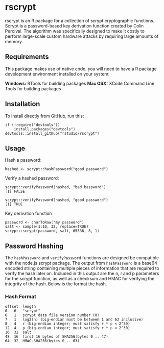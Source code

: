 # rscrypt

rscrypt is an R package for a collection of scrypt cryptographic functions. Scrypt is a
password-based key derivation function created by Colin Percival. The algorithm was specifically
designed to make it costly to perform large-scale custom hardware attacks by requiring large
amounts of memory.

## Requirements

This package makes use of native code, you will need to have a R package development 
environment installed on your system:

__Windows:__ RTools for building packages
__Mac OSX:__ XCode Command Line Tools for building packages

## Installation

To install directly from GitHub, run this:

```
if (!require("devtools"))
    install.packages("devtools")
devtools::install_github("rstudio/rscrypt")
```

## Usage

Hash a password:
```
hashed <- scrypt::hashPassword("good password")
```

Verify a hashed password:
```
scrypt::verifyPassword(hashed, "bad bassword")
[1] FALSE

scrypt::verifyPassword(hashed, "good password")
[1] TRUE
```

Key derivation function
```
password <- charToRaw("my password")
salt <- sample(1:10, 32, replace=TRUE)
scrypt::scrypt(password, salt, 65536, 8, 1)
```

## Password Hashing

The `hashPassword` and `verifyPassword` functions are designed be compatible with the
node.js scrypt package. The output from `hashPassword` is a base64 encoded string
containing multiple pieces of information that are required to verify the hash later on.
Included in this output are the n, r and p parameters for the scrypt function, as well as
a checksum and HMAC for verifying the integrity of the hash. Below is the format the hash.


### Hash Format
```
offset	length
0	6	"scrypt"
6	1	scrypt data file version number (0)
7	1	log2(n) (big-endian must be between 1 and 63 inclusive)
8	4	r (big-endian integer; must satisfy r * p < 2^30)
12	4	p (big-endian integer; must satisfy r * p < 2^30)
16	32	salt
48	16	first 16 bytes of SHA256(bytes 0 .. 47)
64	32	HMAC-SHA256(bytes 0 .. 63)
```

